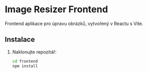 # Image Resizer Frontend

Frontend aplikace pro úpravu obrázků, vytvořený v Reactu s Vite.

## Instalace
1. Naklonujte repozitář:
   ```bash
   cd frontend
   npm install
